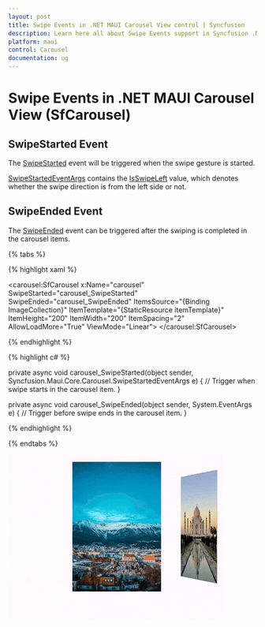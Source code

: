```yaml
---
layout: post
title: Swipe Events in .NET MAUI Carousel View control | Syncfusion
description: Learn here all about Swipe Events support in Syncfusion .NET MAUI Carousel View (SfCarousel) control and more.
platform: maui
control: Carousel
documentation: ug
---
```


# Swipe Events in .NET MAUI Carousel View (SfCarousel)

## SwipeStarted Event

The [SwipeStarted](https://help.syncfusion.com/cr/maui/Syncfusion.Maui.Carousel.SfCarousel.html#Syncfusion_Maui_Carousel_SfCarousel_SwipeStarted) event will be triggered when the swipe gesture is started.

[SwipeStartedEventArgs](https://help.syncfusion.com/cr/maui/Syncfusion.Maui.Core.Carousel.SwipeStartedEventArgs.html#Syncfusion_Maui_Core_Carousel_SwipeStartedEventArgs__ctor) contains the [IsSwipeLeft](https://help.syncfusion.com/cr/maui/Syncfusion.Maui.Core.Carousel.SwipeStartedEventArgs.html#Syncfusion_Maui_Core_Carousel_SwipeStartedEventArgs_IsSwipedLeft) value, which denotes whether the swipe direction is from the left side or not.

## SwipeEnded Event

The [SwipeEnded](https://help.syncfusion.com/cr/maui/Syncfusion.Maui.Carousel.SfCarousel.html#Syncfusion_Maui_Carousel_SfCarousel_SwipeEnded) event can be triggered after the swiping is completed in the carousel items.

{% tabs %}

{% highlight xaml %}

<carousel:SfCarousel x:Name="carousel"
    SwipeStarted="carousel_SwipeStarted"
    SwipeEnded="carousel_SwipeEnded"
    ItemsSource="{Binding ImageCollection}"
    ItemTemplate="{StaticResource itemTemplate}" 
    ItemHeight="200"
    ItemWidth="200"
    ItemSpacing="2"
    AllowLoadMore="True"
    ViewMode="Linear">
</carousel:SfCarousel>
	
{% endhighlight %}

{% highlight c# %}

private async void carousel_SwipeStarted(object sender, Syncfusion.Maui.Core.Carousel.SwipeStartedEventArgs e)
{
    // Trigger when swipe starts in the carousel item.
}

private async void carousel_SwipeEnded(object sender, System.EventArgs e)
{
    // Trigger before swipe ends in the carousel item.
}

{% endhighlight %}

{% endtabs %}

![Carousel Swiping events](images/CarouselSwiping_GIF.gif)
